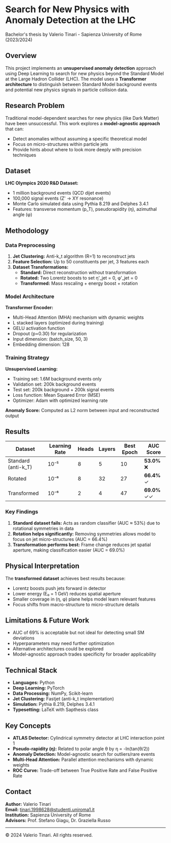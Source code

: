 # Search for New Physics with Anomaly Detection at the LHC

Bachelor's thesis by Valerio Tinari - Sapienza University of Rome (2023/2024)

## Overview

This project implements an **unsupervised anomaly detection** approach using Deep Learning to search for new physics beyond the Standard Model at the Large Hadron Collider (LHC). The model uses a **Transformer architecture** to distinguish between Standard Model background events and potential new physics signals in particle collision data.

## Research Problem

Traditional model-dependent searches for new physics (like Dark Matter) have been unsuccessful. This work explores a **model-agnostic approach** that can:
- Detect anomalies without assuming a specific theoretical model
- Focus on micro-structures within particle jets
- Provide hints about where to look more deeply with precision techniques

## Dataset

**LHC Olympics 2020 R&D Dataset:**
- 1 million background events (QCD dijet events)
- 100,000 signal events (Z' → XY resonance)
- Monte Carlo simulated data using Pythia 8.219 and Delphes 3.4.1
- Features: transverse momentum (p_T), pseudorapidity (η), azimuthal angle (φ)

## Methodology

### Data Preprocessing
1. **Jet Clustering:** Anti-k_t algorithm (R=1) to reconstruct jets
2. **Feature Selection:** Up to 50 constituents per jet, 3 features each
3. **Dataset Transformations:**
   - **Standard:** Direct reconstruction without transformation
   - **Rotated:** Two Lorentz boosts to set η'_jet = 0, φ'_jet = 0
   - **Transformed:** Mass rescaling + energy boost + rotation

### Model Architecture

**Transformer Encoder:**
- Multi-Head Attention (MHA) mechanism with dynamic weights
- L stacked layers (optimized during training)
- GELU activation function
- Dropout (p=0.30) for regularization
- Input dimension: (batch_size, 50, 3)
- Embedding dimension: 128

### Training Strategy

**Unsupervised Learning:**
- Training set: 1.6M background events only
- Validation set: 200k background events
- Test set: 200k background + 200k signal events
- Loss function: Mean Squared Error (MSE)
- Optimizer: Adam with optimized learning rate

**Anomaly Score:** Computed as L2 norm between input and reconstructed output

## Results

| Dataset | Learning Rate | Heads | Layers | Best Epoch | AUC Score |
|---------|---------------|-------|--------|------------|-----------|
| Standard (anti-k_T) | 10⁻⁵ | 8 | 5 | 10 | **53.0%** ❌ |
| Rotated | 10⁻⁶ | 8 | 32 | 27 | **66.4%** ✓ |
| Transformed | 10⁻⁶ | 2 | 4 | 47 | **69.0%** ✓✓ |

### Key Findings

1. **Standard dataset fails:** Acts as random classifier (AUC ≈ 53%) due to rotational symmetries in data
2. **Rotation helps significantly:** Removing symmetries allows model to focus on jet micro-structures (AUC = 66.4%)
3. **Transformation performs best:** Frame change reduces jet spatial aperture, making classification easier (AUC = 69.0%)

## Physical Interpretation

The **transformed dataset** achieves best results because:
- Lorentz boosts push jets forward in detector
- Lower energy (E₀ = 1 GeV) reduces spatial aperture
- Smaller coverage in (η, φ) plane helps model learn relevant features
- Focus shifts from macro-structure to micro-structure details

## Limitations & Future Work

- AUC of 69% is acceptable but not ideal for detecting small SM deviations
- Hyperparameters may need further optimization
- Alternative architectures could be explored
- Model-agnostic approach trades specificity for broader applicability

## Technical Stack

- **Languages:** Python
- **Deep Learning:** PyTorch
- **Data Processing:** NumPy, Scikit-learn
- **Jet Clustering:** Fastjet (anti-k_t implementation)
- **Simulation:** Pythia 8.219, Delphes 3.4.1
- **Typesetting:** LaTeX with Sapthesis class

## Key Concepts

- **ATLAS Detector:** Cylindrical symmetry detector at LHC interaction point 1
- **Pseudo-rapidity (η):** Related to polar angle θ by η = -ln(tan(θ/2))
- **Anomaly Detection:** Model-agnostic search for outliers/rare events
- **Multi-Head Attention:** Parallel attention mechanisms with dynamic weights
- **ROC Curve:** Trade-off between True Positive Rate and False Positive Rate


## Contact

**Author:** Valerio Tinari  
**Email:** tinari.1998628@studenti.uniroma1.it  
**Institution:** Sapienza University of Rome  
**Advisors:** Prof. Stefano Giagu, Dr. Graziella Russo

---

© 2024 Valerio Tinari. All rights reserved.

